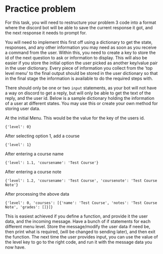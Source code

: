 # Practice problem 

For this task, you will need to restructure your problem 3 code into a format where the discord bot will be able to save the current response it got, and the next response it needs to prompt for.

You will need to implement this first off using a dictionary to get the state, responses, and any other information you may need as soon as you receive a command from the user. Within this, you need to create a key to store the id of the next question to ask or information to display. This will also be easier if you store the initial option the user picked as another key/value pair in the user dictionary. Every piece of information you collect from the 'top level menu' to the final output should be stored in the user dictionary so that in the final stage the information is available to do the required steps with.

There should only be one or two `input` statements, as your bot will not have a way on discord to get a reply, but will only be able to get the text of the reply, and the user id. Below is a sample dictionary holding the information of a user at different states. You may use this or create your own method for storing user data. 

At the initial Menu. This would be the value for the key of the users id. 

```{'level': 0}```

After selecting option 1, add a course

```{'level': 1}```

After entering a course name

```{'level': 1.1, 'coursename': 'Test Course'}```

After entering a course note

```{'level': 1.2, 'coursename': 'Test Course', 'coursenote': 'Test Course Note'}```

After processing the above data

```{'level': 0, 'courses': [{'name': 'Test Course', 'notes': 'Test Course Note', 'grades': []}]}```

This is easiest achieved if you define a function, and provide it the user data, and the incoming message. Have a bunch of if statements for each different menu level. Store the message/modify the user data if need be, then print what is required, (will be changed to sending later), and then exit the function. The next time the user provides input, you can use the value of the level key to go to the right code, and run it with the message data you now have.